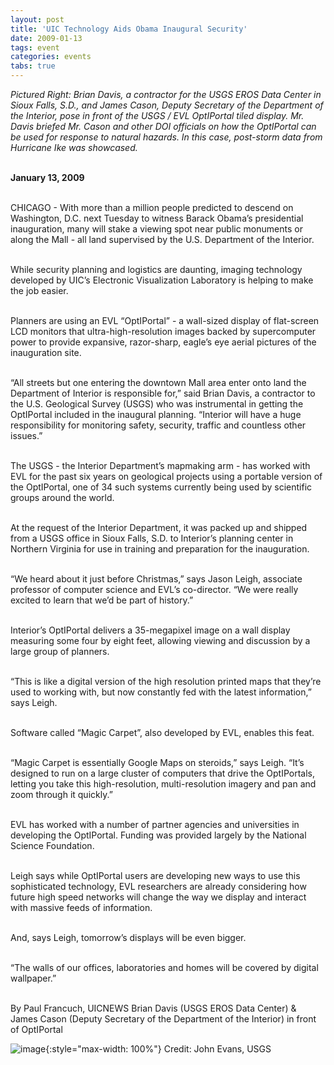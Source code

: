 ```yaml
---
layout: post
title: 'UIC Technology Aids Obama Inaugural Security'
date: 2009-01-13
tags: event
categories: events
tabs: true
---
```


<em>Pictured Right: Brian Davis, a contractor for the USGS EROS Data Center in Sioux Falls, S.D., and James Cason, Deputy Secretary of the Department of the Interior, pose in front of the USGS / EVL OptIPortal tiled display. Mr. Davis briefed Mr. Cason and other DOI officials on how the OptIPortal can be used for response to natural hazards. In this case, post-storm data from Hurricane Ike was showcased.</em><br><br>

<strong>January 13, 2009</strong><br><br>

CHICAGO - With more than a million people predicted to descend on Washington, D.C. next Tuesday to witness Barack Obama&rsquo;s presidential inauguration, many will stake a viewing spot near public monuments or along the Mall - all land supervised by the U.S. Department of the Interior.<br><br>

While security planning and logistics are daunting, imaging technology developed by UIC&rsquo;s Electronic Visualization Laboratory is helping to make the job easier.<br><br>

Planners are using an EVL &ldquo;OptIPortal&rdquo; - a wall-sized display of flat-screen LCD monitors that ultra-high-resolution images backed by supercomputer power to provide expansive, razor-sharp, eagle&rsquo;s eye aerial pictures of the inauguration site.<br><br>

&ldquo;All streets but one entering the downtown Mall area enter onto land the Department of Interior is responsible for,&rdquo; said Brian Davis, a contractor to the U.S. Geological Survey (USGS) who was instrumental in getting the OptIPortal included in the inaugural planning. &ldquo;Interior will have a huge responsibility for monitoring safety, security, traffic and countless other issues.&rdquo;<br><br>

The USGS - the Interior Department&rsquo;s mapmaking arm - has worked with EVL for the past six years on geological projects using a portable version of the OptIPortal, one of 34 such systems currently being used by scientific groups around the world.<br><br>

At the request of the Interior Department, it was packed up and shipped from a USGS office in Sioux Falls, S.D. to Interior&rsquo;s planning center in Northern Virginia for use in training and preparation for the inauguration.<br><br>

&ldquo;We heard about it just before Christmas,&rdquo; says Jason Leigh, associate professor of computer science and EVL&rsquo;s co-director. &ldquo;We were really excited to learn that we&rsquo;d be part of history.&rdquo;<br><br>

Interior&rsquo;s OptIPortal delivers a 35-megapixel image on a wall display measuring some four by eight feet, allowing viewing and discussion by a large group of planners.<br><br>

&ldquo;This is like a digital version of the high resolution printed maps that  they&rsquo;re used to working with, but now constantly fed with the latest information,&rdquo; says Leigh.<br><br>

Software called &ldquo;Magic Carpet&rdquo;, also developed by EVL, enables this feat.<br><br>

&ldquo;Magic Carpet is essentially Google Maps on steroids,&rdquo; says Leigh. &ldquo;It&rsquo;s designed to run on a large cluster of computers that drive the OptIPortals, letting you take this high-resolution, multi-resolution imagery and pan and zoom through it quickly.&rdquo;<br><br>

EVL has worked with a number of partner agencies and universities in developing the OptIPortal. Funding was provided largely by the National Science Foundation.<br><br>

Leigh says while OptIPortal users are developing new ways to use this sophisticated technology, EVL researchers are already considering how future high speed networks will change the way we display and interact with massive feeds of information.<br><br>

And, says Leigh, tomorrow&rsquo;s displays will be even bigger.<br><br>

&ldquo;The walls of our offices, laboratories and homes will be covered by digital wallpaper.&rdquo;<br><br>

By Paul Francuch, UICNEWS
Brian Davis (USGS EROS Data Center) &amp; James Cason (Deputy Secretary of the Department of the Interior) in front of OptIPortal

![image](https://www.evl.uic.edu/output/originals/bdavis_cason.png-srcw.jpg){:style="max-width: 100%"}
Credit: John Evans, USGS

